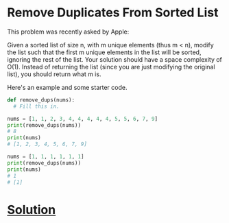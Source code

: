 # Remove Duplicates From Sorted List

This problem was recently asked by Apple:

Given a sorted list of size n, with m unique elements (thus m < n), modify the list such that the first m unique elements in the list will be sorted, ignoring the rest of the list. Your solution should have a space complexity of O(1). Instead of returning the list (since you are just modifying the original list), you should return what m is.

Here's an example and some starter code.

```python
def remove_dups(nums):
  # Fill this in.

nums = [1, 1, 2, 3, 4, 4, 4, 4, 4, 5, 5, 6, 7, 9]
print(remove_dups(nums))
# 8
print(nums)
# [1, 2, 3, 4, 5, 6, 7, 9]

nums = [1, 1, 1, 1, 1, 1]
print(remove_dups(nums))
print(nums)
# 1
# [1]
```

# [Solution](solution.md)